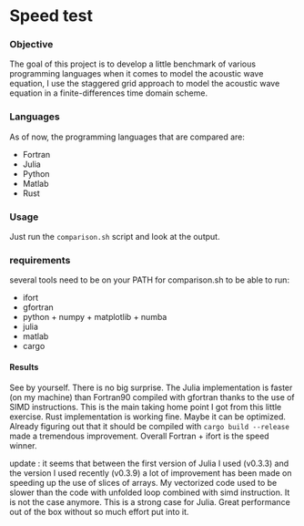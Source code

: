 Speed test
==========

### Objective
The goal of this project is to develop a little benchmark of various programming languages when it comes to model the acoustic wave equation, I use the staggered grid approach to model the acoustic wave equation in a finite-differences time domain scheme.

### Languages
As of now, the programming languages that are compared are:

 - Fortran
 - Julia
 - Python
 - Matlab
 - Rust 

### Usage
Just run the `comparison.sh` script and look at the output.

### requirements
several tools need to be on your PATH for comparison.sh to be able to run:

 - ifort
 - gfortran
 - python + numpy + matplotlib + numba
 - julia
 - matlab
 - cargo

#### Results
See by yourself. There is no big surprise. The Julia implementation is faster (on my machine) than Fortran90 compiled with gfortran thanks to the use of SIMD instructions. This is the main taking home point I got from this little exercise. Rust implementation is working fine. Maybe it can be optimized. Already figuring out that it should be compiled with `cargo build --release` made a tremendous improvement. Overall Fortran + ifort is the speed winner.

update : it seems that between the first version of Julia I used (v0.3.3) and the version I used recently (v0.3.9) a lot of improvement has been made on speeding up the use of slices of arrays. My vectorized code used to be slower than the code with unfolded loop combined with simd instruction. It is not the case anymore. This is a strong case for Julia. Great performance out of the box without so much effort put into it.

